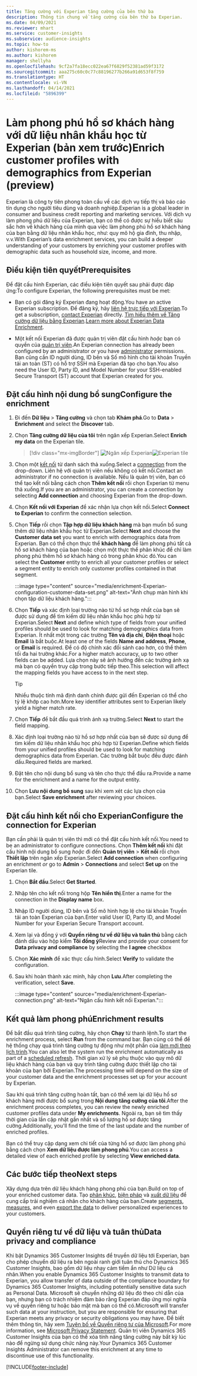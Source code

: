 ```yaml
---
title: Tăng cường với Experian tăng cường của bên thứ ba
description: Thông tin chung về tăng cường của bên thứ ba Experian.
ms.date: 04/09/2021
ms.reviewer: mhart
ms.service: customer-insights
ms.subservice: audience-insights
ms.topic: how-to
author: kishorem-ms
ms.author: kishorem
manager: shellyha
ms.openlocfilehash: 9cf2a7fa18ecc022ea67f6829f52381ad59f3172
ms.sourcegitcommit: aaa275c60c0c77c88196277b266a91d653f8f759
ms.translationtype: HT
ms.contentlocale: vi-VN
ms.lasthandoff: 04/14/2021
ms.locfileid: "5896399"
---
```

# <a name="enrich-customer-profiles-with-demographics-from-experian-preview"></a><span data-ttu-id="8d114-103">Làm phong phú hồ sơ khách hàng với dữ liệu nhân khẩu học từ Experian (bản xem trước)</span><span class="sxs-lookup"><span data-stu-id="8d114-103">Enrich customer profiles with demographics from Experian (preview)</span></span>

<span data-ttu-id="8d114-104">Experian là công ty tiên phong toàn cầu về các dịch vụ tiếp thị và báo cáo tín dụng cho người tiêu dùng và doanh nghiệp.</span><span class="sxs-lookup"><span data-stu-id="8d114-104">Experian is a global leader in consumer and business credit reporting and marketing services.</span></span> <span data-ttu-id="8d114-105">Với dịch vụ làm phong phú dữ liệu của Experian, bạn có thể có được sự hiểu biết sâu sắc hơn về khách hàng của mình qua việc làm phong phú hồ sơ khách hàng của bạn bằng dữ liệu nhân khẩu học, như: quy mô hộ gia đình, thu nhập, v.v.</span><span class="sxs-lookup"><span data-stu-id="8d114-105">With Experian’s data enrichment services, you can build a deeper understanding of your customers by enriching your customer profiles with demographic data such as household size, income, and more.</span></span>

## <a name="prerequisites"></a><span data-ttu-id="8d114-106">Điều kiện tiên quyết</span><span class="sxs-lookup"><span data-stu-id="8d114-106">Prerequisites</span></span>

<span data-ttu-id="8d114-107">Để đặt cấu hình Experian, các điều kiện tiên quyết sau phải được đáp ứng:</span><span class="sxs-lookup"><span data-stu-id="8d114-107">To configure Experian, the following prerequisites must be met:</span></span>

- <span data-ttu-id="8d114-108">Bạn có gói đăng ký Experian đang hoạt động.</span><span class="sxs-lookup"><span data-stu-id="8d114-108">You have an active Experian subscription.</span></span> <span data-ttu-id="8d114-109">Để đăng ký, hãy [liên hệ trực tiếp với Experian](https://www.experian.com/marketing-services/contact).</span><span class="sxs-lookup"><span data-stu-id="8d114-109">To get a subscription, [contact Experian](https://www.experian.com/marketing-services/contact) directly.</span></span> <span data-ttu-id="8d114-110">[Tìm hiểu thêm về Tăng cường dữ liệu bằng Experian](https://www.experian.com/marketing-services/microsoft?cmpid=ems_web_mci_cdppage).</span><span class="sxs-lookup"><span data-stu-id="8d114-110">[Learn more about Experian Data Enrichment](https://www.experian.com/marketing-services/microsoft?cmpid=ems_web_mci_cdppage).</span></span>

- <span data-ttu-id="8d114-111">Một kết nối Experian đã được quản trị viên đặt cấu hình *hoặc* bạn có quyền của [quản trị viên](permissions.md#administrator).</span><span class="sxs-lookup"><span data-stu-id="8d114-111">An Experian connection has already been configured by an administrator *or* you have [administrator](permissions.md#administrator) permissions.</span></span> <span data-ttu-id="8d114-112">Bạn cũng cần ID người dùng, ID bên và Số mô hình cho tài khoản Truyền tải an toàn (ST) có hỗ trợ SSH mà Experian đã tạo cho bạn.</span><span class="sxs-lookup"><span data-stu-id="8d114-112">You also need the User ID, Party ID, and Model Number for your SSH-enabled Secure Transport (ST) account that Experian created for you.</span></span>

## <a name="configure-the-enrichment"></a><span data-ttu-id="8d114-113">Đặt cấu hình nội dung bổ sung</span><span class="sxs-lookup"><span data-stu-id="8d114-113">Configure the enrichment</span></span>

1. <span data-ttu-id="8d114-114">Đi đến **Dữ liệu** > **Tăng cường** và chọn tab **Khám phá**.</span><span class="sxs-lookup"><span data-stu-id="8d114-114">Go to **Data** > **Enrichment** and select the **Discover** tab.</span></span>

1. <span data-ttu-id="8d114-115">Chọn **Tăng cường dữ liệu của tôi** trên ngăn xếp Experian.</span><span class="sxs-lookup"><span data-stu-id="8d114-115">Select **Enrich my data** on the Experian tile.</span></span>

   > [!div class="mx-imgBorder"]
   > <span data-ttu-id="8d114-116">![Ngăn xếp Experian](media/experian-tile.png "Ngăn xếp Experian")</span><span class="sxs-lookup"><span data-stu-id="8d114-116">![Experian tile](media/experian-tile.png "Experian tile")</span></span>
   > 

1. <span data-ttu-id="8d114-117">Chọn một [kết nối](connections.md) từ danh sách thả xuống.</span><span class="sxs-lookup"><span data-stu-id="8d114-117">Select a [connection](connections.md) from the drop-down.</span></span> <span data-ttu-id="8d114-118">Liên hệ với quản trị viên nếu không có kết nối.</span><span class="sxs-lookup"><span data-stu-id="8d114-118">Contact an administrator if no connection is available.</span></span> <span data-ttu-id="8d114-119">Nếu là quản trị viên, bạn có thể tạo kết nối bằng cách chọn **Thêm kết nối** rồi chọn Experian từ menu thả xuống.</span><span class="sxs-lookup"><span data-stu-id="8d114-119">If you are an administrator, you can create a connection by selecting **Add connection** and choosing Experian from the drop-down.</span></span> 

1. <span data-ttu-id="8d114-120">Chọn **Kết nối với Experian** để xác nhận lựa chọn kết nối.</span><span class="sxs-lookup"><span data-stu-id="8d114-120">Select **Connect to Experian** to confirm the connection selection.</span></span>

1.  <span data-ttu-id="8d114-121">Chọn **Tiếp** rồi chọn **Tập hợp dữ liệu khách hàng** mà bạn muốn bổ sung thêm dữ liệu nhân khẩu học từ Experian.</span><span class="sxs-lookup"><span data-stu-id="8d114-121">Select **Next** and choose the **Customer data set** you want to enrich with demographics data from Experian.</span></span> <span data-ttu-id="8d114-122">Bạn có thể chọn thực thể **khách hàng** để làm phong phú tất cả hồ sơ khách hàng của bạn hoặc chọn một thực thể phân khúc để chỉ làm phong phú thêm hồ sơ khách hàng có trong phân khúc đó.</span><span class="sxs-lookup"><span data-stu-id="8d114-122">You can select the **Customer** entity to enrich all your customer profiles or select a segment entity to enrich only customer profiles contained in that segment.</span></span>

    :::image type="content" source="media/enrichment-Experian-configuration-customer-data-set.png" alt-text="Ảnh chụp màn hình khi chọn tập dữ liệu khách hàng.":::

1. <span data-ttu-id="8d114-124">Chọn **Tiếp** và xác định loại trường nào từ hồ sơ hợp nhất của bạn sẽ được sử dụng để tìm kiếm dữ liệu nhân khẩu học phù hợp từ Experian.</span><span class="sxs-lookup"><span data-stu-id="8d114-124">Select **Next** and define which type of fields from your unified profiles should be used to look for matching demographics data from Experian.</span></span> <span data-ttu-id="8d114-125">Ít nhất một trong các trường **Tên và địa chỉ**, **Điện thoại** hoặc **Email** là bắt buộc.</span><span class="sxs-lookup"><span data-stu-id="8d114-125">At least one of the fields **Name and address**, **Phone**, or **Email** is required.</span></span> <span data-ttu-id="8d114-126">Để có độ chính xác đối sánh cao hơn, có thể thêm tối đa hai trường khác.</span><span class="sxs-lookup"><span data-stu-id="8d114-126">For a higher match accuracy, up to two other fields can be added.</span></span> <span data-ttu-id="8d114-127">Lựa chọn này sẽ ảnh hưởng đến các trường ánh xạ mà bạn có quyền truy cập trong bước tiếp theo.</span><span class="sxs-lookup"><span data-stu-id="8d114-127">This selection will affect the mapping fields you have access to in the next step.</span></span>

    > [!TIP]
    > <span data-ttu-id="8d114-128">Nhiều thuộc tính mã định danh chính được gửi đến Experian có thể cho tỷ lệ khớp cao hơn.</span><span class="sxs-lookup"><span data-stu-id="8d114-128">More key identifier attributes sent to Experian likely yield a higher match rate.</span></span>

1. <span data-ttu-id="8d114-129">Chọn **Tiếp** để bắt đầu quá trình ánh xạ trường.</span><span class="sxs-lookup"><span data-stu-id="8d114-129">Select **Next** to start the field mapping.</span></span>

1. <span data-ttu-id="8d114-130">Xác định loại trường nào từ hồ sơ hợp nhất của bạn sẽ được sử dụng để tìm kiếm dữ liệu nhân khẩu học phù hợp từ Experian.</span><span class="sxs-lookup"><span data-stu-id="8d114-130">Define which fields from your unified profiles should be used to look for matching demographics data from Experian.</span></span> <span data-ttu-id="8d114-131">Các trường bắt buộc đều được đánh dấu.</span><span class="sxs-lookup"><span data-stu-id="8d114-131">Required fields are marked.</span></span>

1. <span data-ttu-id="8d114-132">Đặt tên cho nội dung bổ sung và tên cho thực thể đầu ra.</span><span class="sxs-lookup"><span data-stu-id="8d114-132">Provide a name for the enrichment and a name for the output entity.</span></span>

1. <span data-ttu-id="8d114-133">Chọn **Lưu nội dung bổ sung** sau khi xem xét các lựa chọn của bạn.</span><span class="sxs-lookup"><span data-stu-id="8d114-133">Select **Save enrichment** after reviewing your choices.</span></span>

## <a name="configure-the-connection-for-experian"></a><span data-ttu-id="8d114-134">Đặt cấu hình kết nối cho Experian</span><span class="sxs-lookup"><span data-stu-id="8d114-134">Configure the connection for Experian</span></span> 

<span data-ttu-id="8d114-135">Bạn cần phải là quản trị viên thì mới có thể đặt cấu hình kết nối.</span><span class="sxs-lookup"><span data-stu-id="8d114-135">You need to be an administrator to configure connections.</span></span> <span data-ttu-id="8d114-136">Chọn **Thêm kết nối** khi đặt cấu hình nội dung bổ sung *hoặc* đi đến **Quản trị viên** > **Kết nối** rồi chọn **Thiết lập** trên ngăn xếp Experian.</span><span class="sxs-lookup"><span data-stu-id="8d114-136">Select **Add connection** when configuring an enrichment *or* go to **Admin** > **Connections** and select **Set up** on the Experian tile.</span></span>

1. <span data-ttu-id="8d114-137">Chọn **Bắt đầu**.</span><span class="sxs-lookup"><span data-stu-id="8d114-137">Select **Get Started**.</span></span>

1. <span data-ttu-id="8d114-138">Nhập tên cho kết nối trong hộp **Tên hiển thị**.</span><span class="sxs-lookup"><span data-stu-id="8d114-138">Enter a name for the connection in the **Display name** box.</span></span>

1. <span data-ttu-id="8d114-139">Nhập ID người dùng, ID bên và Số mô hình hợp lệ cho tài khoản Truyền tải an toàn Experian của bạn.</span><span class="sxs-lookup"><span data-stu-id="8d114-139">Enter valid User ID, Party ID, and Model Number for your Experian Secure Transport account.</span></span>

1. <span data-ttu-id="8d114-140">Xem lại và đồng ý với **Quyền riêng tư về dữ liệu và tuân thủ** bằng cách đánh dấu vào hộp kiểm **Tôi đồng ý**</span><span class="sxs-lookup"><span data-stu-id="8d114-140">Review and provide your consent for **Data privacy and compliance** by selecting the **I agree** checkbox</span></span>

1. <span data-ttu-id="8d114-141">Chọn **Xác minh** để xác thực cấu hình.</span><span class="sxs-lookup"><span data-stu-id="8d114-141">Select **Verify** to validate the configuration.</span></span>

1. <span data-ttu-id="8d114-142">Sau khi hoàn thành xác minh, hãy chọn **Lưu**.</span><span class="sxs-lookup"><span data-stu-id="8d114-142">After completing the verification, select **Save**.</span></span>
   
   :::image type="content" source="media/enrichment-Experian-connection.png" alt-text="Ngăn cấu hình kết nối Experian.":::

## <a name="enrichment-results"></a><span data-ttu-id="8d114-144">Kết quả làm phong phú</span><span class="sxs-lookup"><span data-stu-id="8d114-144">Enrichment results</span></span>

<span data-ttu-id="8d114-145">Để bắt đầu quá trình tăng cường, hãy chọn **Chạy** từ thanh lệnh.</span><span class="sxs-lookup"><span data-stu-id="8d114-145">To start the enrichment process, select **Run** from the command bar.</span></span> <span data-ttu-id="8d114-146">Bạn cũng có thể để hệ thống chạy quá trình tăng cường tự động như một phần của [làm mới theo lịch trình](system.md#schedule-tab).</span><span class="sxs-lookup"><span data-stu-id="8d114-146">You can also let the system run the enrichment automatically as part of a [scheduled refresh](system.md#schedule-tab).</span></span> <span data-ttu-id="8d114-147">Thời gian xử lý sẽ phụ thuộc vào quy mô dữ liệu khách hàng của bạn và quy trình tăng cường được thiết lập cho tài khoản của bạn bởi Experian.</span><span class="sxs-lookup"><span data-stu-id="8d114-147">The processing time will depend on the size of your customer data and the enrichment processes set up for your account by Experian.</span></span>

<span data-ttu-id="8d114-148">Sau khi quá trình tăng cường hoàn tất, bạn có thể xem lại dữ liệu hồ sơ khách hàng mới được bổ sung trong **Nội dung tăng cường của tôi**.</span><span class="sxs-lookup"><span data-stu-id="8d114-148">After the enrichment process completes, you can review the newly enriched customer profiles data under **My enrichments**.</span></span> <span data-ttu-id="8d114-149">Ngoài ra, bạn sẽ tìm thấy thời gian của lần cập nhật gần nhất và số lượng hồ sơ được tăng cường.</span><span class="sxs-lookup"><span data-stu-id="8d114-149">Additionally, you'll find the time of the last update and the number of enriched profiles.</span></span>

<span data-ttu-id="8d114-150">Bạn có thể truy cập dạng xem chi tiết của từng hồ sơ được làm phong phú bằng cách chọn **Xem dữ liệu được làm phong phú**.</span><span class="sxs-lookup"><span data-stu-id="8d114-150">You can access a detailed view of each enriched profile by selecting **View enriched data**.</span></span>

## <a name="next-steps"></a><span data-ttu-id="8d114-151">Các bước tiếp theo</span><span class="sxs-lookup"><span data-stu-id="8d114-151">Next steps</span></span>

<span data-ttu-id="8d114-152">Xây dựng dựa trên dữ liệu khách hàng phong phú của bạn.</span><span class="sxs-lookup"><span data-stu-id="8d114-152">Build on top of your enriched customer data.</span></span> <span data-ttu-id="8d114-153">Tạo [phân khúc](segments.md), [biện pháp](measures.md) và [xuất dữ liệu](export-destinations.md) để cung cấp trải nghiệm cá nhân cho khách hàng của bạn.</span><span class="sxs-lookup"><span data-stu-id="8d114-153">Create [segments](segments.md), [measures](measures.md), and even [export the data](export-destinations.md) to deliver personalized experiences to your customers.</span></span>

## <a name="data-privacy-and-compliance"></a><span data-ttu-id="8d114-154">Quyền riêng tư về dữ liệu và tuân thủ</span><span class="sxs-lookup"><span data-stu-id="8d114-154">Data privacy and compliance</span></span>

<span data-ttu-id="8d114-155">Khi bật Dynamics 365 Customer Insights để truyền dữ liệu tới Experian, bạn cho phép chuyển dữ liệu ra bên ngoài ranh giới tuân thủ cho Dynamics 365 Customer Insights, bao gồm dữ liệu nhạy cảm tiềm ẩn như Dữ liệu cá nhân.</span><span class="sxs-lookup"><span data-stu-id="8d114-155">When you enable Dynamics 365 Customer Insights to transmit data to Experian, you allow transfer of data outside of the compliance boundary for Dynamics 365 Customer Insights, including potentially sensitive data such as Personal Data.</span></span> <span data-ttu-id="8d114-156">Microsoft sẽ chuyển những dữ liệu đó theo chỉ dẫn của bạn, nhưng bạn có trách nhiệm đảm bảo rằng Experian đáp ứng mọi nghĩa vụ về quyền riêng tư hoặc bảo mật mà bạn có thể có.</span><span class="sxs-lookup"><span data-stu-id="8d114-156">Microsoft will transfer such data at your instruction, but you are responsible for ensuring that Experian meets any privacy or security obligations you may have.</span></span> <span data-ttu-id="8d114-157">Để biết thêm thông tin, hãy xem [Tuyên bố về Quyền riêng tư của Microsoft](https://go.microsoft.com/fwlink/?linkid=396732).</span><span class="sxs-lookup"><span data-stu-id="8d114-157">For more information, see [Microsoft Privacy Statement](https://go.microsoft.com/fwlink/?linkid=396732).</span></span>
<span data-ttu-id="8d114-158">Quản trị viên Dynamics 365 Customer Insights của bạn có thể xóa tính năng tăng cường này bất kỳ lúc nào để ngừng sử dụng chức năng này.</span><span class="sxs-lookup"><span data-stu-id="8d114-158">Your Dynamics 365 Customer Insights Administrator can remove this enrichment at any time to discontinue use of this functionality.</span></span>


[!INCLUDE[footer-include](../includes/footer-banner.md)]
